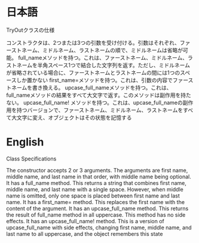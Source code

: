 # 日本語

TryOutクラスの仕様

コンストラクタは、2つまたは3つの引数を受け付ける。引数はそれぞれ、ファーストネーム、ミドルネーム、ラストネームの順で、ミドルネームは省略が可能。
full_nameメソッドを持つ。これは、ファーストネーム、ミドルネーム、ラストネームを半角スペース1つで結合した文字列を返す。ただし、ミドルネームが省略されている場合に、ファーストネームとラストネームの間には1つのスペースしか置かない
first_name=メソッドを持つ。これは、引数の内容でファーストネームを書き換える。
upcase_full_nameメソッドを持つ。これは、full_nameメソッドの結果をすべて大文字で返す。このメソッドは副作用を持たない。
upcase_full_name! メソッドを持つ。これは、upcase_full_nameの副作用を持つバージョンで、ファーストネーム、ミドルネーム、ラストネームをすべて大文字に変え、オブジェクトはその状態を記憶する

# English

Class Specifications

The constructor accepts 2 or 3 arguments. The arguments are first name, middle name, and last name in that order, with middle name being optional.
It has a full_name method. This returns a string that combines first name, middle name, and last name with a single space. However, when middle name is omitted, only one space is placed between first name and last name.
It has a first_name= method. This replaces the first name with the content of the argument.
It has an upcase_full_name method. This returns the result of full_name method in all uppercase. This method has no side effects.
It has an upcase_full_name! method. This is a version of upcase_full_name with side effects, changing first name, middle name, and last name to all uppercase, and the object remembers this state
